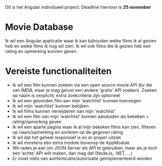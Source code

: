 Dit is het Angular individueel project. Deadline hiervoor is **25 november**

# Movie Database #
Ik wil een Angular applicatie waar ik kan bijhouden welke films ik al gezien heb en welke films ik nog wil zien. Ik wil ook films die ik gezien heb een rating en opmerking kunnen geven.

# Vereiste functionaliteiten
* Ik wil een film kunnen zoeken via een open source movie API (bv die van IMDB, maar je mag gerust een andere 'gratis' API zoeken). Zoeken op naam is verplicht, extra zoekcriteria zijn optioneel
* Ik wil een gevonden film aan mijn ‘watchlist’ kunnen toevoegen
* Ik wil mijn ‘watchlist’ kunnen bekijken
* Ik wil films kunnen verwijderen van mijn ‘watchlist’
* Ik wil een film van mijn ‘watchlist’ kunnen aanduiden als bekeken + rating/opmerking geven
* Ik wil een aparte pagina waar ik al mijn bekeken films kan zien, filteren op naam/opmerking en sorteren op de gegeven rating
* Ik wil dat het geheel responsief is en er proper uitziet
* Ik wil minstens één extra module bovenop de AppModule
* We raden je aan om JSON Server als API te gebruiken, maar als je toch een ‘echte’ API wilt maken, dan mag dat (NodeJs, .NET, ...)
* Er moet niets van authenticatie/autorisatie geïmplementeerd worden
